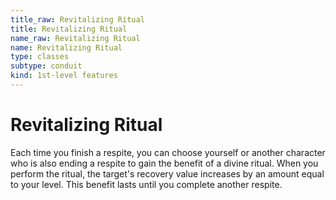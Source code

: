 ```yaml
---
title_raw: Revitalizing Ritual
title: Revitalizing Ritual
name_raw: Revitalizing Ritual
name: Revitalizing Ritual
type: classes
subtype: conduit
kind: 1st-level features
---
```


# Revitalizing Ritual

Each time you finish a respite, you can choose yourself or another character who is also ending a respite to gain the benefit of a divine ritual. When you perform the ritual, the target's recovery value increases by an amount equal to your level. This benefit lasts until you complete another respite.
